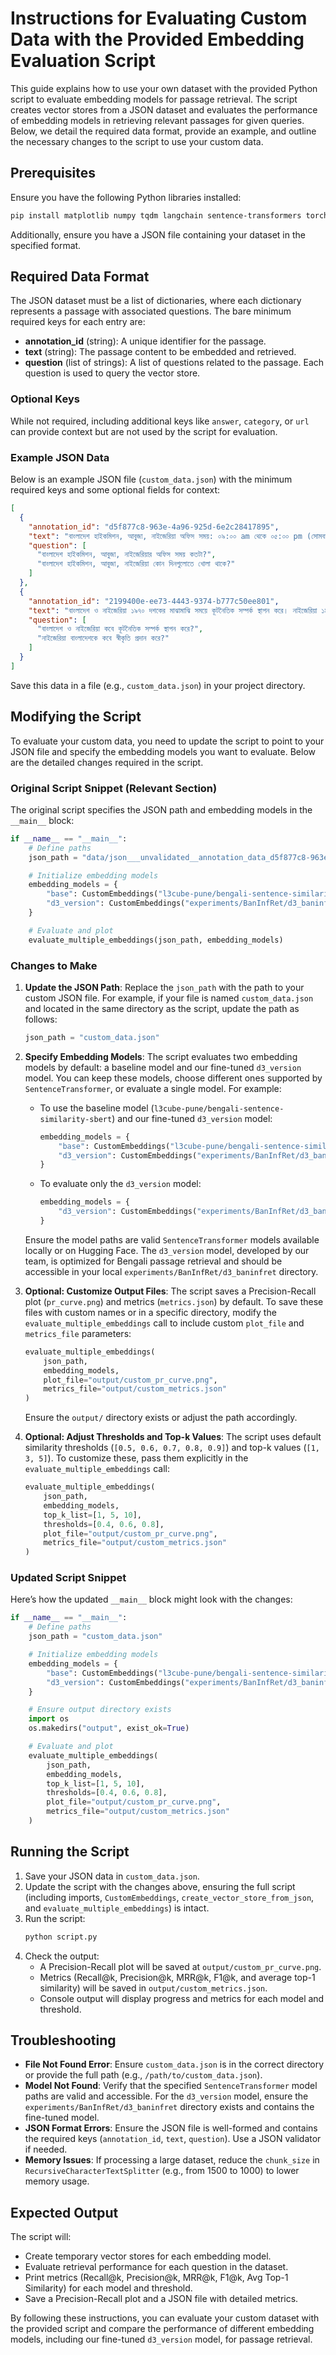 # Instructions for Evaluating Custom Data with the Provided Embedding Evaluation Script

This guide explains how to use your own dataset with the provided Python script to evaluate embedding models for passage retrieval. The script creates vector stores from a JSON dataset and evaluates the performance of embedding models in retrieving relevant passages for given queries. Below, we detail the required data format, provide an example, and outline the necessary changes to the script to use your custom data.

## Prerequisites
Ensure you have the following Python libraries installed:
```bash
pip install matplotlib numpy tqdm langchain sentence-transformers torch chromadb
```
Additionally, ensure you have a JSON file containing your dataset in the specified format.

## Required Data Format
The JSON dataset must be a list of dictionaries, where each dictionary represents a passage with associated questions. The bare minimum required keys for each entry are:

- **annotation_id** (string): A unique identifier for the passage.
- **text** (string): The passage content to be embedded and retrieved.
- **question** (list of strings): A list of questions related to the passage. Each question is used to query the vector store.

### Optional Keys
While not required, including additional keys like `answer`, `category`, or `url` can provide context but are not used by the script for evaluation.

### Example JSON Data
Below is an example JSON file (`custom_data.json`) with the minimum required keys and some optional fields for context:

```json
[
  {
    "annotation_id": "d5f877c8-963e-4a96-925d-6e2c28417895",
    "text": "বাংলাদেশ হাইকমিশন, আবুজা, নাইজেরিয়া অফিস সময়: ০৯:০০ am থেকে ০৫:০০ pm (সোমবার - শুক্রবার)",
    "question": [
      "বাংলাদেশ হাইকমিশন, আবুজা, নাইজেরিয়ার অফিস সময় কতটা?",
      "বাংলাদেশ হাইকমিশন, আবুজা, নাইজেরিয়া কোন দিনগুলোতে খোলা থাকে?"
    ]
  },
  {
    "annotation_id": "2199400e-ee73-4443-9374-b777c50ee801",
    "text": "বাংলাদেশ ও নাইজেরিয়া ১৯৭০ দশকের মাঝামাঝি সময়ে কূটনৈতিক সম্পর্ক স্থাপন করে। নাইজেরিয়া ১৯৭৪ সালের ২৭ ফেব্রুয়ারি বাংলাদেশকে স্বীকৃতি প্রদান করে।",
    "question": [
      "বাংলাদেশ ও নাইজেরিয়া কবে কূটনৈতিক সম্পর্ক স্থাপন করে?",
      "নাইজেরিয়া বাংলাদেশকে কবে স্বীকৃতি প্রদান করে?"
    ]
  }
]
```

Save this data in a file (e.g., `custom_data.json`) in your project directory.

## Modifying the Script
To evaluate your custom data, you need to update the script to point to your JSON file and specify the embedding models you want to evaluate. Below are the detailed changes required in the script.

### Original Script Snippet (Relevant Section)
The original script specifies the JSON path and embedding models in the `__main__` block:

```python
if __name__ == "__main__":
    # Define paths
    json_path = "data/json___unvalidated__annotation_data_d5f877c8-963e-4a96-925d-6e2c28417895.json"

    # Initialize embedding models
    embedding_models = {
        "base": CustomEmbeddings("l3cube-pune/bengali-sentence-similarity-sbert"),
        "d3_version": CustomEmbeddings("experiments/BanInfRet/d3_baninfret"),
    }

    # Evaluate and plot
    evaluate_multiple_embeddings(json_path, embedding_models)
```

### Changes to Make
1. **Update the JSON Path**:
   Replace the `json_path` with the path to your custom JSON file. For example, if your file is named `custom_data.json` and located in the same directory as the script, update the path as follows:

   ```python
   json_path = "custom_data.json"
   ```

2. **Specify Embedding Models**:
   The script evaluates two embedding models by default: a baseline model and our fine-tuned `d3_version` model. You can keep these models, choose different ones supported by `SentenceTransformer`, or evaluate a single model. For example:
   - To use the baseline model (`l3cube-pune/bengali-sentence-similarity-sbert`) and our fine-tuned `d3_version` model:
     ```python
     embedding_models = {
         "base": CustomEmbeddings("l3cube-pune/bengali-sentence-similarity-sbert"),
         "d3_version": CustomEmbeddings("experiments/BanInfRet/d3_baninfret"),
     }
     ```
   - To evaluate only the `d3_version` model:
     ```python
     embedding_models = {
         "d3_version": CustomEmbeddings("experiments/BanInfRet/d3_baninfret"),
     }
     ```
   Ensure the model paths are valid `SentenceTransformer` models available locally or on Hugging Face. The `d3_version` model, developed by our team, is optimized for Bengali passage retrieval and should be accessible in your local `experiments/BanInfRet/d3_baninfret` directory.

3. **Optional: Customize Output Files**:
   The script saves a Precision-Recall plot (`pr_curve.png`) and metrics (`metrics.json`) by default. To save these files with custom names or in a specific directory, modify the `evaluate_multiple_embeddings` call to include custom `plot_file` and `metrics_file` parameters:
   ```python
   evaluate_multiple_embeddings(
       json_path,
       embedding_models,
       plot_file="output/custom_pr_curve.png",
       metrics_file="output/custom_metrics.json"
   )
   ```
   Ensure the `output/` directory exists or adjust the path accordingly.

4. **Optional: Adjust Thresholds and Top-k Values**:
   The script uses default similarity thresholds (`[0.5, 0.6, 0.7, 0.8, 0.9]`) and top-k values (`[1, 3, 5]`). To customize these, pass them explicitly in the `evaluate_multiple_embeddings` call:
   ```python
   evaluate_multiple_embeddings(
       json_path,
       embedding_models,
       top_k_list=[1, 5, 10],
       thresholds=[0.4, 0.6, 0.8],
       plot_file="output/custom_pr_curve.png",
       metrics_file="output/custom_metrics.json"
   )
   ```

### Updated Script Snippet
Here’s how the updated `__main__` block might look with the changes:

```python
if __name__ == "__main__":
    # Define paths
    json_path = "custom_data.json"

    # Initialize embedding models
    embedding_models = {
        "base": CustomEmbeddings("l3cube-pune/bengali-sentence-similarity-sbert"),
        "d3_version": CustomEmbeddings("experiments/BanInfRet/d3_baninfret"),
    }

    # Ensure output directory exists
    import os
    os.makedirs("output", exist_ok=True)

    # Evaluate and plot
    evaluate_multiple_embeddings(
        json_path,
        embedding_models,
        top_k_list=[1, 5, 10],
        thresholds=[0.4, 0.6, 0.8],
        plot_file="output/custom_pr_curve.png",
        metrics_file="output/custom_metrics.json"
    )
```

## Running the Script
1. Save your JSON data in `custom_data.json`.
2. Update the script with the changes above, ensuring the full script (including imports, `CustomEmbeddings`, `create_vector_store_from_json`, and `evaluate_multiple_embeddings`) is intact.
3. Run the script:
   ```bash
   python script.py
   ```
4. Check the output:
   - A Precision-Recall plot will be saved at `output/custom_pr_curve.png`.
   - Metrics (Recall@k, Precision@k, MRR@k, F1@k, and average top-1 similarity) will be saved in `output/custom_metrics.json`.
   - Console output will display progress and metrics for each model and threshold.

## Troubleshooting
- **File Not Found Error**: Ensure `custom_data.json` is in the correct directory or provide the full path (e.g., `/path/to/custom_data.json`).
- **Model Not Found**: Verify that the specified `SentenceTransformer` model paths are valid and accessible. For the `d3_version` model, ensure the `experiments/BanInfRet/d3_baninfret` directory exists and contains the fine-tuned model.
- **JSON Format Errors**: Ensure the JSON file is well-formed and contains the required keys (`annotation_id`, `text`, `question`). Use a JSON validator if needed.
- **Memory Issues**: If processing a large dataset, reduce the `chunk_size` in `RecursiveCharacterTextSplitter` (e.g., from 1500 to 1000) to lower memory usage.

## Expected Output
The script will:
- Create temporary vector stores for each embedding model.
- Evaluate retrieval performance for each question in the dataset.
- Print metrics (Recall@k, Precision@k, MRR@k, F1@k, Avg Top-1 Similarity) for each model and threshold.
- Save a Precision-Recall plot and a JSON file with detailed metrics.

By following these instructions, you can evaluate your custom dataset with the provided script and compare the performance of different embedding models, including our fine-tuned `d3_version` model, for passage retrieval.